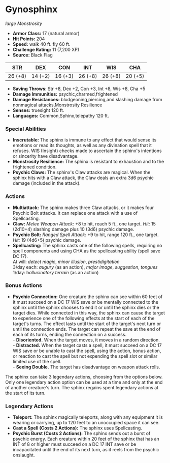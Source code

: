 # Gynosphinx

*large* *Monstrosity*

- **Armor Class:** 17 (natural armor)
- **Hit Points:** 204 
- **Speed:** walk 40 ft. fly 60 ft.
- **Challenge Rating:** 11 (7,200 XP)
- **Source:** Black Flag

| STR | DEX | CON | INT | WIS | CHA |
| --- | --- | --- | --- | --- | --- |
| 26 (+8) | 14 (+2) | 16 (+3) | 26 (+8) | 26 (+8) | 20 (+5) |

- **Saving Throws**: Str +8, Dex +2, Con +3, Int +8, Wis +8, Cha +5
- **Damage Immunities:** psychic,charmed,frightened
- **Damage Resistances:** bludgeoning,piercing,and slashing damage from nonmagical attacks,Monstrosity Resilience
- **Senses:** truesight 120 ft.
- **Languages:** Common,Sphinx,telepathy 120 ft.

### Special Abilities

- **Inscrutable:** The sphinx is immune to any effect that would sense its emotions or read its thoughts, as well as any divination spell that it refuses. WIS (Insight) checks made to ascertain the sphinx's intentions or sincerity have disadvantage.
- **Monstrosity Resilience:** The sphinx is resistant to exhaustion and to the frightened condition.
- **Psychic Claws:** The sphinx's Claw attacks are magical. When the sphinx hits with a Claw attack, the Claw deals an extra 3d6 psychic damage (included in the attack).

### Actions

- **Multiattack:** The sphinx makes three Claw attacks, or it makes four Psychic Bolt attacks. It can replace one attack with a use of Spellcasting.
- **Claw:** _Melee Weapon Attack:_ +8 to hit, reach 5 ft., one target. _Hit:_ 15 (2d10+4) slashing damage plus 10 (3d6) psychic damage.
- **Psychic Bolt:** _Ranged Spell Attack:_ +9 to hit, range 120 ft., one target. _Hit:_ 19 (4d6+5) psychic damage.
- **Spellcasting:** The sphinx casts one of the following spells, requiring no spell components and using CHA as the spellcasting ability (spell save DC 17).<br>At will: _detect magic_, _minor illusion_, _prestidigitation_<br>3/day each: _augury_ (as an action), _major image_, _suggestion_, _tongues_<br>1/day: h*allucinatory terrain* (as an action)

### Bonus Actions

- **Psychic Connection:** One creature the sphinx can see within 60 feet of it must succeed on a DC 17 WIS save or be mentally connected to the sphinx until the sphinx chooses to end it or until the sphinx dies or the target dies. While connected in this way, the sphinx can cause the target to experience one of the following effects at the start of each of the target's turns. The effect lasts until the start of the target's next turn or until the connection ends. The target can repeat the save at the end of each of its turns, ending the connection on a success.<br>- **Disoriented.** When the target moves, it moves in a random direction.<br>- **Distracted.** When the target casts a spell, it must succeed on a DC 17 WIS save or be unable to cast the spell, using the action, bonus action, or reaction to cast the spell but not expending the spell slot or similar limited use of the spell.<br>- **Seeing Double.** The target has disadvantage on weapon attack rolls.

The sphinx can take 3 legendary actions, choosing from the options below. Only one legendary action option can be used at a time and only at the end of another creature's turn. The sphinx regains spent legendary actions at the start of its turn.

### Legendary Actions

- **Teleport:** The sphinx magically teleports, along with any equipment it is wearing or carrying, up to 120 feet to an unoccupied space it can see.
- **Cast a Spell (Costs 2 Actions):** The sphinx uses Spellcasting.
- **Psychic Burst (Costs 2 Actions):** The sphinx sends out a burst of psychic energy. Each creature within 20 feet of the sphinx that has an INT of 8 or higher must succeed on a DC 17 INT save or be incapacitated until the end of its next turn, as it reels from the psychic onslaught.
